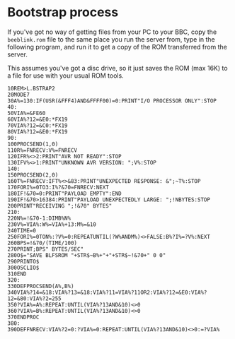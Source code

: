 # Bootstrap process

If you've got no way of getting files from your PC to your BBC, copy
the `beeblink.rom` file to the same place you run the server from,
type in the following program, and run it to get a copy of the ROM
transferred from the server.

This assumes you've got a disc drive, so it just saves the ROM (max
16K) to a file for use with your usual ROM tools.

    10REM>L.BSTRAP2
    20MODE7
    30A%=130:IF(USR(&FFF4)AND&FFFF00)=0:PRINT"I/O PROCESSOR ONLY":STOP
    40:
    50VIA%=&FE60
    60VIA%?12=&E0:*FX19
    70VIA%?12=&C0:*FX19
    80VIA%?12=&E0:*FX19
    90:
    100PROCSEND(1,0)
    110R%=FNRECV:V%=FNRECV
    120IFR%<>2:PRINT"AVR NOT READY":STOP
    130IFV%<>1:PRINT"UNKNOWN AVR VERSION: ";V%:STOP
    140:
    150PROCSEND(2,0)
    160T%=FNRECV:IFT%<>&83:PRINT"UNEXPECTED RESPONSE: &";~T%:STOP
    170FORI%=0TO3:I%?&70=FNRECV:NEXT
    180IF!&70=0:PRINT"PAYLOAD EMPTY":END
    190IF!&70>16384:PRINT"PAYLOAD UNEXPECTEDLY LARGE: ";!NBYTES:STOP
    200PRINT"RECEIVING ";!&70" BYTES"
    210:
    220N%=!&70-1:DIMB%N%
    230V%=VIA%:W%=VIA%+13:M%=&10
    240TIME=0
    250FORI%=0TON%:?V%=0:REPEATUNTIL(?W%ANDM%)<>FALSE:B%?I%=?V%:NEXT
    260BPS=!&70/(TIME/100)
    270PRINT;BPS" BYTES/SEC"
    280O$="SAVE BLFSROM "+STR$~B%+"+"+STR$~!&70+" 0 0"
    290PRINTO$
    300OSCLIO$
    310END
    320:
    330DEFPROCSEND(A%,B%)
    340VIA%?14=&18:VIA%?13=&18:VIA%?11=VIA%?11OR2:VIA%?12=&E0:VIA%?12=&80:VIA%?2=255
    350?VIA%=A%:REPEAT:UNTIL(VIA%?13AND&10)<>0
    360?VIA%=B%:REPEAT:UNTIL(VIA%?13AND&10)<>0
    370ENDPROC
    380:
    390DEFFNRECV:VIA%?2=0:?VIA%=0:REPEAT:UNTIL(VIA%?13AND&10)<>0:=?VIA%

